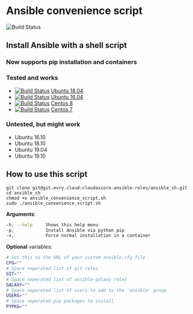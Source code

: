# Ansible convenience script

![Build Status](https://github.com/dovry/ansible-install-script/workflows/CI/badge.svg)

## Install Ansible with a shell script

### Now supports pip installation and containers

### Tested and works

* [![Build Status](https://travis-ci.com/dovry/docker_ubuntu18_ansible.svg?branch=master)](https://travis-ci.com/dovry/docker_ubuntu18_ansible) [Ubuntu 18.04](https://github.com/dovry/docker_ubuntu18_ansible)
* [![Build Status](https://travis-ci.com/dovry/docker_ubuntu16_ansible.svg?branch=master)](https://travis-ci.com/dovry/docker_ubuntu16_ansible) [Ubuntu 16.04](https://github.com/dovry/docker_ubuntu16_ansible)
* [![Build Status](https://travis-ci.com/dovry/docker_centos8_ansible.svg?branch=master)](https://travis-ci.com/dovry/docker_centos8_ansible) [Centos 8](https://github.com/dovry/docker_centos8_ansible)
* [![Build Status](https://travis-ci.com/dovry/docker_centos7_ansible.svg?branch=master)](https://travis-ci.com/dovry/docker_centos7_ansible) [Centos 7](https://github.com/dovry/docker_centos7_ansible)

### Untested, but might work

* Ubuntu 16.10
* Ubuntu 18.10
* Ubuntu 19.04
* Ubuntu 19.10

## How to use this script

```shell
git clone git@git.evry.cloud:cloudascore-ansible-roles/ansible_sh.git
cd ansible_sh
chmod +x ansible_convenience_script.sh
sudo ./ansible_convenience_script.sh
```

**Arguments**:

```bash
-h, --help     Shows this help menu
-p,            Install Ansible via python pip
-x,            Force normal installation in a container
```

**Optional** variables:

```sh
# Set this to the URL of your custom ansible.cfg file
CFG=""
# Space seperated list of git roles
GIT=""
# Space seperated list of ansible-galaxy roles
GALAXY=""
# Space seperated list of users to add to the 'ansible' group
USERS=""
# Space seperated pip packages to install
PYPKG=""
```
